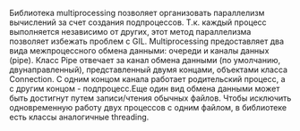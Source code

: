 Библиотека multiprocessing позволяет организовать параллелизм вычислений за счет создания подпроцессов. Т.к. каждый процесс выполняется независимо от других, этот метод параллелизма позволяет избежать проблем с GIL.
Multiprocessing предоставляет два вида межпроцессного обмена данными: очереди и каналы данных (pipe). Класс Pipe отвечает за канал обмена данными (по умолчанию, двунаправленный), представленный двумя концами, объектами класса Connection. С одним концом канала работает родительский процесс, а с другим концом - подпроцесс.Еще один вид обмена данными может быть достигнут путем записи/чтения обычных файлов. Чтобы исключить одновременную работу двух процессов с одним файлом, в библиотеке есть классы аналогичные threading.
